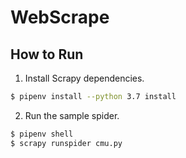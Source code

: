 # WebScrape


## How to Run
1. Install Scrapy dependencies.
```sh
$ pipenv install --python 3.7 install
```

2. Run the sample spider.
```sh
$ pipenv shell
$ scrapy runspider cmu.py
```
